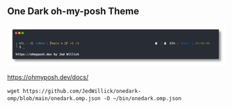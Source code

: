 ## One Dark oh-my-posh Theme

![Theme](onedark.png)

https://ohmyposh.dev/docs/

`wget https://github.com/JedWillick/onedark-omp/blob/main/onedark.omp.json -O ~/bin/onedark.omp.json`